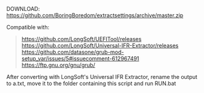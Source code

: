 DOWNLOAD: https://github.com/BoringBoredom/extractsettings/archive/master.zip

Compatible with:
> https://github.com/LongSoft/UEFITool/releases  
> https://github.com/LongSoft/Universal-IFR-Extractor/releases  
> https://github.com/datasone/grub-mod-setup_var/issues/5#issuecomment-612967491  
> https://ftp.gnu.org/gnu/grub/  

After converting with LongSoft's Universal IFR Extractor, rename the output to a.txt, move it to the folder containing this script and run RUN.bat
